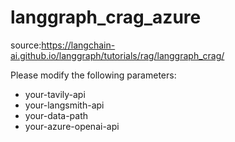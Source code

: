 # langgraph_crag_azure

source:https://langchain-ai.github.io/langgraph/tutorials/rag/langgraph_crag/

Please modify the following parameters:
- your-tavily-api
- your-langsmith-api
- your-data-path
- your-azure-openai-api
